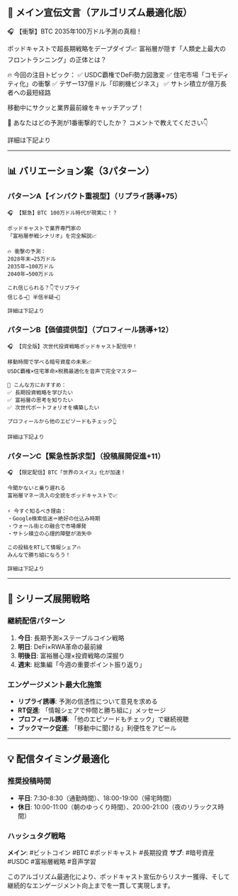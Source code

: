 ## 🎯 メイン宣伝文言（アルゴリズム最適化版）

🎧 【衝撃】BTC 2035年100万ドル予測の真相！

ポッドキャストで超長期戦略をデープダイブ📈
富裕層が隠す「人類史上最大のフロントランニング」の正体とは？

🔥 今回の注目トピック：
✅ USDC覇権でDeFi勢力図激変
✅ 住宅市場「コモディティ化」の衝撃
✅ テザー137億ドル「印刷機ビジネス」
✅ サトシ積立が億万長者への最短経路

移動中にサクッと業界最前線をキャッチアップ！

🎯 あなたはどの予測が1番衝撃的でしたか？
コメントで教えてください👇

詳細は下記より

---

## 📊 バリエーション案（3パターン）

### パターンA【インパクト重視型】（リプライ誘導+75）
```
🎧 【緊急】BTC 100万ドル時代が現実に！？

ポッドキャストで業界専門家の
「富裕層参戦シナリオ」を完全解説📈

🔥 衝撃の予測：
2028年末→25万ドル
2035年→100万ドル  
2040年→500万ドル

これ信じられる？👇でリプライ
信じる→🚀 半信半疑→🤔

詳細は下記より
```

### パターンB【価値提供型】（プロフィール誘導+12）
```
🎧 【完全版】次世代投資戦略ポッドキャスト配信中！

移動時間で学べる暗号資産の未来📈
USDC覇権×住宅革命×税務最適化を音声で完全マスター

🎯 こんな方におすすめ：
✅ 長期投資戦略を学びたい
✅ 富裕層の思考を知りたい  
✅ 次世代ポートフォリオを構築したい

プロフィールから他のエピソードもチェック👆

詳細は下記より
```

### パターンC【緊急性訴求型】（投稿展開促進+11）
```
🎧 【限定配信】BTC「世界のスイス」化が加速！

今聞かないと乗り遅れる
富裕層マネー流入の全貌をポッドキャストで📈

⚡ 今すぐ知るべき理由：
・Google検索低迷＝絶好の仕込み時期
・ウォール街との融合で市場爆発
・サトシ積立の心理的障壁が消失中

この投稿をRTして情報シェア🔥
みんなで勝ち組になろう！

詳細は下記より
```

---

## 🎯 シリーズ展開戦略

### 継続配信パターン
1. **今日**: 長期予測×ステーブルコイン戦略
2. **明日**: DeFi×RWA革命の最前線  
3. **明後日**: 富裕層心理×投資戦略の深掘り
4. **週末**: 総集編「今週の重要ポイント振り返り」

### エンゲージメント最大化施策
- **リプライ誘導**: 予測の信憑性について意見を求める
- **RT促進**: 「情報シェアで仲間と勝ち組に」メッセージ
- **プロフィール誘導**: 「他のエピソードもチェック」で継続視聴
- **ブックマーク促進**: 「移動中に聞ける」利便性をアピール

---

## 💡 配信タイミング最適化

### 推奨投稿時間
- **平日**: 7:30-8:30（通勤時間）、18:00-19:00（帰宅時間）
- **休日**: 10:00-11:00（朝のゆっくり時間）、20:00-21:00（夜のリラックス時間）

### ハッシュタグ戦略
**メイン**: #ビットコイン #BTC #ポッドキャスト #長期投資
**サブ**: #暗号資産 #USDC #富裕層戦略 #音声学習

このアルゴリズム最適化により、ポッドキャスト宣伝からリスナー獲得、そして継続的なエンゲージメント向上までを一貫して実現します。 